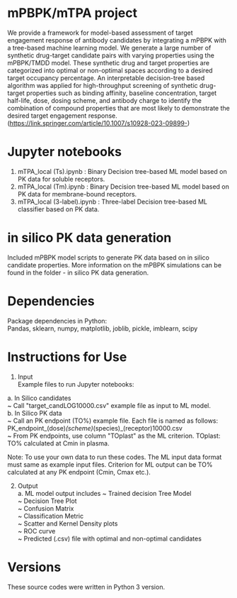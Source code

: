 # mPBPK/mTPA project
We provide a framework for model-based assessment of target engagement response of antibody candidates by integrating a mPBPK with a tree-based machine learning model. We generate a large number of synthetic drug-target candidate pairs with varying properties using the mPBPK/TMDD model. These synthetic drug and target properties are categorized into optimal or non-optimal spaces according to a desired target occupancy percentage. An interpretable decision-tree based algorithm was applied for high-throughput screening of synthetic  drug-target properties such as binding affinity, baseline concentration, target half-life, dose, dosing scheme, and antibody charge to identify the combination of compound properties that are most likely to demonstrate the desired target engagement response. (https://link.springer.com/article/10.1007/s10928-023-09899-)

# Jupyter notebooks
1. mTPA_local (Ts).ipynb : Binary Decision tree-based ML model based on PK data for soluble receptors. <br />
2. mTPA_local (Tm).ipynb : Binary Decision tree-based ML model based on PK data for membrane-bound receptors. <br />
3. mTPA_local (3-label).ipynb : Three-label Decision tree-based ML classifier based on PK data. <br /> 

# in silico PK data generation
Included mPBPK model scripts to generate PK data based on in silico candidate properties. More information on the mPBPK simulations can be found in the folder - in silico PK data generation. <br />

# Dependencies 
Package dependencies in Python: <br />
Pandas, sklearn, numpy, matplotlib, joblib, pickle, imblearn, scipy <br />

# Instructions for Use
1. Input <br />
Example files to run Jupyter notebooks: <br />

a. In Silico candidates <br />
~ Call "target_candLOG10000.csv" example file as input to ML model. <br />
b. In Silico PK data    <br />
~ Call an PK endpoint (TO%) example file. Each file is named as follows: PK_endpoint_(dose)_(scheme)_(species)_(receptor)10000.csv <br />
~ From PK endpoints, use column "TOplast" as the ML criterion. TOplast: TO% calculated at Cmin in plasma. <br />

Note: To use your own data to run these codes. The ML input data format must same as example input files. Criterion for ML output can be TO% calculated at any PK endpoint (Cmin, Cmax etc.).  <br />

2. Output <br />
a. ML model output includes 
~ Trained decision Tree Model <br />
~ Decision Tree Plot <br />
~ Confusion Matrix <br />
~ Classification Metric <br />
~ Scatter and Kernel Density plots <br />
~ ROC curve <br />
~ Predicted (.csv) file with optimal and non-optimal candidates <br /> 

# Versions
These source codes were written in Python 3 version. <br />
